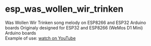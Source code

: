 # esp_was_wollen_wir_trinken
Was Wollen Wir Trinken song melody on ESP8266 and ESP32 Arduino boards
Originaly designed for ESP32 and ESP8266 (WeMos D1 Mini) Arduino boards  
Example of use: [watch on YouTube](https://www.youtube.com/shorts/iO9b0h23DFs?feature=share)
